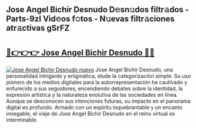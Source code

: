 ## Jose Angel Bichir Desnudo D𝚎sn𝚞dos filtr𝚊dos - Parts-9zI Vid𝚎os f𝚘tos - N𝚞evas filtr𝚊ciones atr𝚊ctivas gSrFZ

# <h2><a href="http://mb4yyr.tromn.icu/?c=Jose+Angel+Bichir+Desnudo">🔗👉👉👉 Jose Angel Bichir Desnudo 🔗🔗</a></h2>

[![Jose Angel Bichir Desnudo nuevo](https://i.imgur.com/pEAQMta.gif)](http://mb4yyr.tromn.icu/?c=Jose+Angel+Bichir+Desnudo)
Jose Angel Bichir Desnudo, una personalidad intrigante y enigmática, elude la categorización simple. Su uso pionero de los medios digitales para la autorrepresentación ha cautivado y enfurecido a sus seguidores, encendiendo debates sobre la identidad, la expresión artística y la naturaleza evolutiva de las sociedades en línea. Aunque se desconocen sus intenciones futuras, su impacto en el panorama digital es profundo. Armado con un espíritu inquebrantable y un encanto innegable, el viaje de Jose Angel Bichir Desnudo en el reino virtual es interminable.
